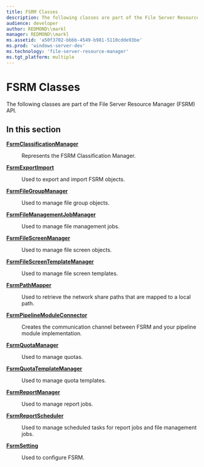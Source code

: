```yaml
---
title: FSRM Classes
description: The following classes are part of the File Server Resource Manager (FSRM) API.
audience: developer
author: REDMOND\\markl
manager: REDMOND\\markl
ms.assetid: 'a50f3702-bbbb-4549-b981-5110cdde93be'
ms.prod: 'windows-server-dev'
ms.technology: 'file-server-resource-manager'
ms.tgt_platform: multiple
---
```


# FSRM Classes

The following classes are part of the File Server Resource Manager (FSRM) API.

## In this section

<dl> <dt>

[**FsrmClassificationManager**](fsrmclassificationmanager.md)
</dt> <dd>

Represents the FSRM Classification Manager.

</dd> <dt>

[**FsrmExportImport**](fsrmexportimport.md)
</dt> <dd>

Used to export and import FSRM objects.

</dd> <dt>

[**FsrmFileGroupManager**](fsrmfilegroupmanager.md)
</dt> <dd>

Used to manage file group objects.

</dd> <dt>

[**FsrmFileManagementJobManager**](fsrmfilemanagementjobmanager.md)
</dt> <dd>

Used to manage file management jobs.

</dd> <dt>

[**FsrmFileScreenManager**](fsrmfilescreenmanager.md)
</dt> <dd>

Used to manage file screen objects.

</dd> <dt>

[**FsrmFileScreenTemplateManager**](fsrmfilescreentemplatemanager.md)
</dt> <dd>

Used to manage file screen templates.

</dd> <dt>

[**FsrmPathMapper**](fsrmpathmapper.md)
</dt> <dd>

Used to retrieve the network share paths that are mapped to a local path.

</dd> <dt>

[**FsrmPipelineModuleConnector**](fsrmpipelinemoduleconnector.md)
</dt> <dd>

Creates the communication channel between FSRM and your pipeline module implementation.

</dd> <dt>

[**FsrmQuotaManager**](fsrmquotamanager.md)
</dt> <dd>

Used to manage quotas.

</dd> <dt>

[**FsrmQuotaTemplateManager**](fsrmquotatemplatemanager.md)
</dt> <dd>

Used to manage quota templates.

</dd> <dt>

[**FsrmReportManager**](fsrmreportmanager.md)
</dt> <dd>

Used to manage report jobs.

</dd> <dt>

[**FsrmReportScheduler**](fsrmreportscheduler.md)
</dt> <dd>

Used to manage scheduled tasks for report jobs and file management jobs.

</dd> <dt>

[**FsrmSetting**](fsrmsetting.md)
</dt> <dd>

Used to configure FSRM.

</dd> </dl>

 

 




